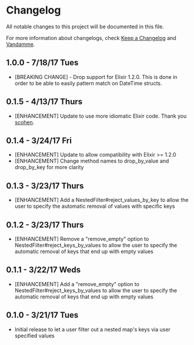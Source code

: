 # Changelog

All notable changes to this project will be documented in this file.

For more information about changelogs, check
[Keep a Changelog](http://keepachangelog.com) and
[Vandamme](http://tech-angels.github.io/vandamme).

## 1.0.0 - 7/18/17 Tues

* [BREAKING CHANGE] - Drop support for Elixir 1.2.0. This is done in order to be
able to easily pattern match on DateTime structs.

## 0.1.5 - 4/13/17 Thurs

* [ENHANCEMENT] Update to use more idiomatic Elixir code. Thank you [scohen](https://github.com/scohen).

## 0.1.4 - 3/24/17 Fri

* [ENHANCEMENT] Update to allow compatibility with Elixir >= 1.2.0
* [ENHANCEMENT] Change method names to drop_by_value and drop_by_key for more clarity

## 0.1.3 - 3/23/17 Thurs

* [ENHANCEMENT] Add a NestedFilter#reject_values_by_key to allow the
user to specify the automatic removal of values with specific keys

## 0.1.2 - 3/23/17 Thurs

* [ENHANCEMENT] Remove a "remove_empty" option to NestedFilter#reject_keys_by_values to allow the
user to specify the automatic removal of keys that end up with empty values

## 0.1.1 - 3/22/17 Weds

* [ENHANCEMENT] Add a "remove_empty" option to NestedFilter#reject_keys_by_values to allow the
user to specify the automatic removal of keys that end up with empty values

## 0.1.0 - 3/21/17 Tues

* Initial release to let a user filter out a nested map's keys via user
specified values
